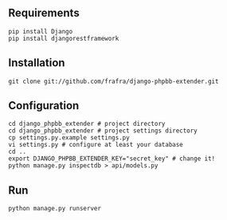 Requirements
------------

    pip install Django
    pip install djangorestframework

Installation
------------

    git clone git://github.com/frafra/django-phpbb-extender.git

Configuration
-------------
    
    cd django_phpbb_extender # project directory
    cd django_phpbb_extender # project settings directory
    cp settings.py.example settings.py
    vi settings.py # configure at least your database
    cd ..
    export DJANGO_PHPBB_EXTENDER_KEY="secret_key" # change it!
    python manage.py inspectdb > api/models.py

Run
---
    python manage.py runserver
